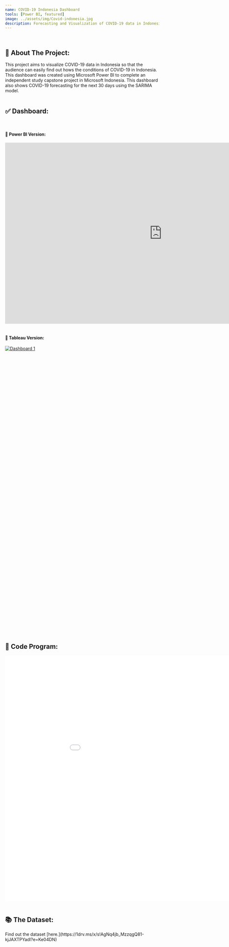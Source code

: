 ```yaml
---
name: COVID-19 Indonesia Dashboard
tools: [Power BI, featured]
image: ../assets/img/Covid-indonesia.jpg
description: Forecasting and Visualization of COVID-19 data in Indonesia using Microsoft Power BI.
---
```

<div class="m-3" id="problem">
    <br />
    <h2>🎯 About The Project:</h2>
</div>
This project aims to visualize COVID-19 data in Indonesia so that the audience can easily find out hows the conditions of COVID-19 in Indonesia. This dashboard was created using Microsoft Power BI to complete an independent study capstone project in Microsoft Indonesia. This dashboard also shows COVID-19 forecasting for the next 30 days using the SARIMA model.

<div class="m-3" id="visualization">
    <br />
    <h2>✅ Dashboard:</h2>
</div>

<div class="m-3" id="powerBI">
    <br />
    <h4>🚀 Power BI Version:</h4>
</div>
<iframe title="COVID19 DASHBOARD" width="1024" height="590" src="https://app.powerbi.com/view?r=eyJrIjoiNjRmOWE0ZGItNTgyNi00YWQ0LWI1NWMtNDJkMGNiZGMwMWY5IiwidCI6ImIyODkxYzg5LTEwMzctNGFiNy1hZWVmLTNmMTZhM2NjM2VlZiIsImMiOjEwfQ%3D%3D" frameborder="0" style="border:0" allowFullScreen="true"></iframe>

<div class="m-3" id="tableau">
    <br />
    <h4>🚀 Tableau Version:</h4>
</div>
<script type='text/javascript' src ='https://public.tableau.com/javascripts/api/viz_v1.js'></script>
<div class='tableauPlaceholder' id='viz1669823722116' style='width: 1024px; height: 920px;'><noscript><a href='#'><img alt='Dashboard 1 ' src='https:&#47;&#47;public.tableau.com&#47;static&#47;images&#47;IN&#47;INDONESIACOVID-19DASHBOARD&#47;Dashboard1&#47;1_rss.png' style='border: none' /></a></noscript>
	<object class='tableauViz' width='1024' height='920' style='display:none;'>
	<param name='host_url' value='https%3A%2F%2Fpublic.tableau.com%2F' />
	<param name='embed_code_version' value='3' />
	<param name='site_root' value='' />
	<param name='name' value='INDONESIACOVID-19DASHBOARD&#47;Dashboard1' />
	<param name='tabs' value='yes' /><param name='toolbar' value='yes' />
	<param name='static_image' value='https:&#47;&#47;public.tableau.com&#47;static&#47;images&#47;IN&#47;INDONESIACOVID-19DASHBOARD&#47;Dashboard1&#47;1.png' />
	<param name='animate_transition' value='yes' />
	<param name='display_static_image' value='yes' />
	<param name='display_spinner' value='yes' />
	<param name='display_overlay' value='yes' />
	<param name='display_count' value='yes' />
	<param name='language' value='en-US' /></object>
</div>

<div class="m-3" id="code">
    <br />
    <h2>🤖 Code Program:</h2>
</div>
<iframe title="ARIMA CODE PROGRAM" width="1024" height="800" src="../assets/img/ARIMA_FORECASTING_COVID19.html" frameborder="0" allowfullscreen="true"></iframe>

<div class="m-3" id="data">
    <br />
    <h2>📚 The Dataset:</h2>
</div>
Find out the dataset [here.](https://1drv.ms/x/s!AgNq4jb_MzzqgQ81-kjJAXTPYadl?e=Ke04DN)
